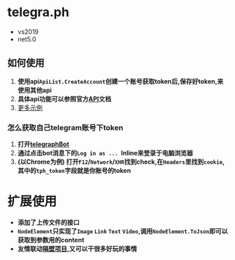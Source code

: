 # telegra.ph
 - vs2019
 - net5.0
## 如何使用

 1. **使用api`ApiList.CreateAccount`创建一个账号获取token后,保存好token,来使用其他api**
 2. **具体api功能可以参照官方[API](https://telegra.ph/api)文档**
 3. [更多示例](https://github.com/FirmianaMarsili/telegra.ph/blob/main/telegraphTest/Program.cs)
 
### 怎么获取自己telegram账号下token
 1. **打开[telegraphBot](https://telegram.me/telegraph)**
 2. **通过点击bot消息下的`Log in as ... `Inline来登录于电脑浏览器**
 3. **(以Chrome为例) 打开`F12`/`Network`/`XHR`找到check,在`Headers`里找到`cookie`,其中的`tph_token`字段就是你账号的token**

# 扩展使用
  
 - **添加了上传文件的接口**
 - **`NodeElement`只实现了`Image` `Link` `Text` `Video`,调用`NodeElement.ToJson`即可以获取到参数用的content**
 - **友情联动[隔壁项目](https://github.com/FirmianaMarsili/picacomic-api),又可以干很多好玩的事情**
 
 
 
